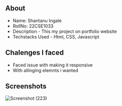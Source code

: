 ## About
- Name: Shantanu Ingale
- RollNo: 22CSE1033
- Description - This my project on portfolio website
- Techstacks Used - Html, CSS, Javascript

## Chalenges I faced
- Faced issue with making it responsive
- With allinging elemnts i wanted

## Screenshots
![Screenshot (223)](https://github.com/Shantanu221/Portfolio-Website-Challenge-Summer-2023/assets/128632085/c82b26d3-fd4e-49e6-b52a-44de497c82b0)

